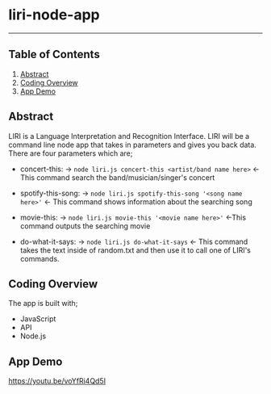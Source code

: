 # liri-node-app
---------------
## Table of Contents
1. [Abstract](#abstract)
2. [Coding Overview](#overview)
3. [App Demo](#display)

<a name="abstract"></a>
## Abstract

 LIRI is a Language Interpretation and Recognition Interface. LIRI will be a command line node app that takes in parameters and gives you back data.
 There are four parameters which are;
 * concert-this: ->  `node liri.js concert-this <artist/band name here>` <- This command search the band/musician/singer's concert

 * spotify-this-song: -> `node liri.js spotify-this-song '<song name here>'` <- This command shows information about the searching song
 
 * movie-this: -> `node liri.js movie-this '<movie name here>'` <-This command outputs the searching movie

 * do-what-it-says: -> `node liri.js do-what-it-says` <- This command takes the text inside of random.txt and then use it to call one of LIRI's commands.


<a name="overview"></a>
## Coding Overview

The app is built with;

* JavaScript
* API
* Node.js

<a name="display"></a>
## App Demo
https://youtu.be/voYfRi4Qd5I
